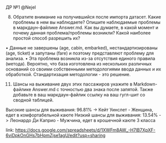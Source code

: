 ДР №1 @Nejel

8. Обратите внимание на получившийся после импорта датасет. Какие проблемы в нем вы наблюдаете? Опишите наблюдаемые проблемы в маркдаун-файлике Answer.md. Как вы думаете, в какой момент и почему данная проблема/проблемы возникли? Какой наиболее простой способ разрешить их?


•	Данные не завершены (age, cabin, embarked), нестандартизированы (age, ticket) и запутаны (fare) и поэтому представляют проблему для анализа.
•	Эта проблема возникла из-за отсутствия единого правила (метода). Вероятно, что база изготовлена из нескольких различных оснований со своими собственными методологиями ввода данных и их обработкой. Стандартизация методологии - это решение.

11.	Шансы на выживание двух этих пассажиров укажите в Markdown-файлике Answer.md с точностью два знака после запятой. Также добавьте в ваш маркдаун-файлик ссылку на ваш гугл-шит со сводной таблицей.


Высокие шансы для выживания: 96.81% -> Кейт Уинслет - Женщина, едет в комфортабельной каюте
Низкий шансы для выживания: 13.54% -> Леонардо Ди Каприо - Мужчина, едет в крошечной каюте 3 класса

link: https://docs.google.com/spreadsheets/d/1XWFm8AW_-H7lB7XpXF-6viDpkOnGHs7bHpmZjse1agU/edit?usp=sharing
